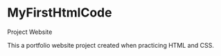 # MyFirstHtmlCode
Project Website

This a portfolio website project created when practicing HTML and CSS.
